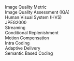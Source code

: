 Image Quality Metric  
Image Quality Assessment (IQA)  
Human Visual System (HVS)  
JPEG2000  
Streaming  
Conditional Replenishment  
Motion Compensation  
Intra Coding  
Adaptive Delivery  
Semantic Based Coding  
